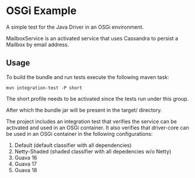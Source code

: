 # OSGi Example

A simple test for the Java Driver in an OSGi environment.

MailboxService is an activated service that uses Cassandra to
persist a Mailbox by email address.

## Usage

To build the bundle and run tests execute the following maven task:

    mvn integration-test -P short

The short profile needs to be activated since the tests run under
this group.

After which the bundle jar will be present in the target/ directory.

The project includes an integration test that verifies the service can
be activated and used in an OSGi container.  It also verifies that
driver-core can be used in an OSGi container in the following
configurations:

1. Default (default classifier with all dependencies)
2. Netty-Shaded (shaded classifier with all depedencies w/o Netty)
4. Guava 16
5. Guava 17
6. Guava 18
